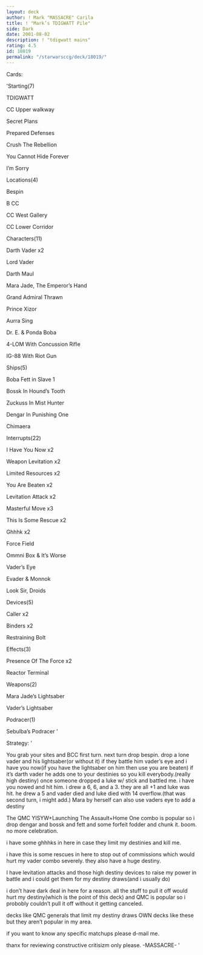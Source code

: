 ```yaml
---
layout: deck
author: ! Mark "MASSACRE" Carila
title: ! "Mark’s TDIGWATT Pile"
side: Dark
date: 2001-08-02
description: ! "tdigwatt mains"
rating: 4.5
id: 18019
permalink: "/starwarsccg/deck/18019/"
---
```

Cards: 

'Starting(7)

TDIGWATT

CC Upper walkway

Secret Plans

Prepared Defenses

Crush The Rebellion

You Cannot Hide Forever

I’m Sorry


Locations(4)

Bespin

B CC

CC West Gallery

CC Lower Corridor


Characters(11)

Darth Vader x2

Lord Vader

Darth Maul

Mara Jade, The Emperor’s Hand

Grand Admiral Thrawn

Prince Xizor

Aurra Sing

Dr. E. & Ponda Boba

4-LOM With Concussion Rifle

IG-88 With Riot Gun


Ships(5)

Boba Fett in Slave 1

Bossk In Hound’s Tooth

Zuckuss In Mist Hunter

Dengar In Punishing One

Chimaera


Interrupts(22)

I Have You Now x2

Weapon Levitation x2

Limited Resources x2

You Are Beaten x2

Levitation Attack x2

Masterful Move x3

This Is Some Rescue x2

Ghhhk x2

Force Field

Ommni Box & It’s Worse

Vader’s Eye

Evader & Monnok

Look Sir, Droids


Devices(5)

Caller x2

Binders x2

Restraining Bolt


Effects(3)

Presence Of The Force x2

Reactor Terminal


Weapons(2)

Mara Jade’s Lightsaber

Vader’s Lightsaber


Podracer(1)

Sebulba’s Podracer '

Strategy: '

You grab your sites and BCC first turn. next turn drop bespin. drop a lone vader and his lightsaber(or without it) if they battle him vader’s eye and i have you now(if you have the lightsaber on him then use you are beaten) if it’s darth vader he adds one to your destinies so you kill everybody.(really high destiny) once someone dropped a luke w/ stick and battled me. i have you nowed and hit him. i drew a 6, 6, and a 3. they are all +1 and luke was hit. he drew a 5 and vader died and luke died with 14 overflow.(that was second turn, i might add.) Mara by herself can also use vaders eye to add a destiny 

The QMC YISYW+Launching The Assault+Home One combo is popular so i drop dengar and bossk and fett and some forfeit fodder and chunk it. boom. no more celebration.

i have some ghhhks in here in case they limit my destinies and kill me.

i have this is some rescues in here to stop out of commissions which would hurt my vader combo severely. they also have a huge destiny.

I have levitation attacks and those high destiny devices to raise my power in battle and i could get them for my destiny draws(and i usually do)

i don’t have dark deal in here for a reason. all the stuff to pull it off would hurt my destiny(which is the point of this deck) and QMC is popular so i probobly couldn’t pull it off without it getting canceled.


decks like QMC generals that limit my destiny draws OWN decks like these but they aren’t popular in my area.


if you want to know any specific matchups please d-mail me.

thanx for reviewing constructive critisizm only please. -MASSACRE- '
